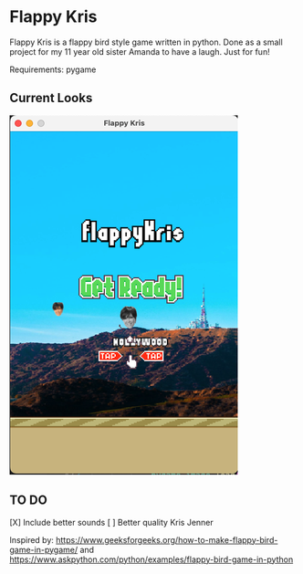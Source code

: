 # Flappy Kris
Flappy Kris is a flappy bird style game written in python. Done as a small project for my 11 year old sister Amanda to have a laugh. Just for fun!

Requirements: pygame

## Current Looks
![Screenshot](SS.png)


## TO DO
[X] Include better sounds
[ ] Better quality Kris Jenner

Inspired by: https://www.geeksforgeeks.org/how-to-make-flappy-bird-game-in-pygame/ and https://www.askpython.com/python/examples/flappy-bird-game-in-python 